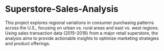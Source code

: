 # Superstore-Sales-Analysis
This project explores regional variations in consumer purchasing patterns across the U.S., focusing on urban vs. rural areas and east vs. west regions. Using sales transaction data (2015–2018) from a major retail superstore, the analysis aims to provide actionable insights to optimize marketing strategies and product offerings.
